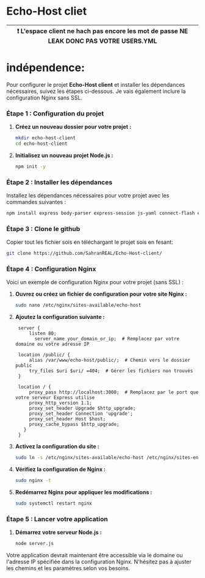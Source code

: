 # Echo-Host cliet
   | :exclamation:   L'espace client ne **hach** pas encore les mot de passe NE LEAK DONC PAS VOTRE USERS.YML                                             |
   |------------------------------------------------------------------------------------------------------------------------------------------------------|

# indépendence:
Pour configurer le projet **Echo-Host client** et installer les dépendances nécessaires, suivez les étapes ci-dessous. Je vais également inclure la configuration Nginx sans SSL.

### Étape 1 : Configuration du projet

1. **Créez un nouveau dossier pour votre projet :**
   ```bash
   mkdir echo-host-client
   cd echo-host-client
   ```

2. **Initialisez un nouveau projet Node.js :**
   ```bash
   npm init -y
   ```

### Étape 2 : Installer les dépendances

Installez les dépendances nécessaires pour votre projet avec les commandes suivantes :

```bash
npm install express body-parser express-session js-yaml connect-flash ejs uuid
```

### Étape 3 : Clone le github
Copier tout les fichier sois en téléchargant le projet sois en fesant:
```bash
git clone https://github.com/SahranREAL/Echo-Host-client/
```

### Étape 4 : Configuration Nginx

Voici un exemple de configuration Nginx pour votre projet (sans SSL) :

1. **Ouvrez ou créez un fichier de configuration pour votre site Nginx :**
   ```bash
   sudo nano /etc/nginx/sites-available/echo-host
   ```

2. **Ajoutez la configuration suivante :**

   ```nginx
    server {
        listen 80;
          server_name your_domain_or_ip;  # Remplacez par votre domaine ou votre adresse IP

    location /public/ {
        alias /var/www/echo-host/public/;  # Chemin vers le dossier public
        try_files $uri $uri/ =404;  # Gérer les fichiers non trouvés
    }

    location / {
        proxy_pass http://localhost:3000;  # Remplacez par le port que votre serveur Express utilise
        proxy_http_version 1.1;
        proxy_set_header Upgrade $http_upgrade;
        proxy_set_header Connection 'upgrade';
        proxy_set_header Host $host;
        proxy_cache_bypass $http_upgrade;
      }
    }

   ```

3. **Activez la configuration du site :**
   ```bash
   sudo ln -s /etc/nginx/sites-available/echo-host /etc/nginx/sites-enabled/
   ```

4. **Vérifiez la configuration de Nginx :**
   ```bash
   sudo nginx -t
   ```

5. **Redémarrez Nginx pour appliquer les modifications :**
   ```bash
   sudo systemctl restart nginx
   ```

### Étape 5 : Lancer votre application

1. **Démarrez votre serveur Node.js :**
   ```bash
   node server.js
   ```

Votre application devrait maintenant être accessible via le domaine ou l'adresse IP spécifiée dans la configuration Nginx. N'hésitez pas à ajuster les chemins et les paramètres selon vos besoins.
